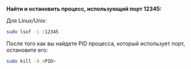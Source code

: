 **Найти и остановить процесс, использующий порт 12345:**

Для Linux/Unix:

```bash
sudo lsof -i :12345
```

После того как вы найдете PID процесса, который использует порт, остановите его:

```bash
sudo kill -9 <PID>
```
